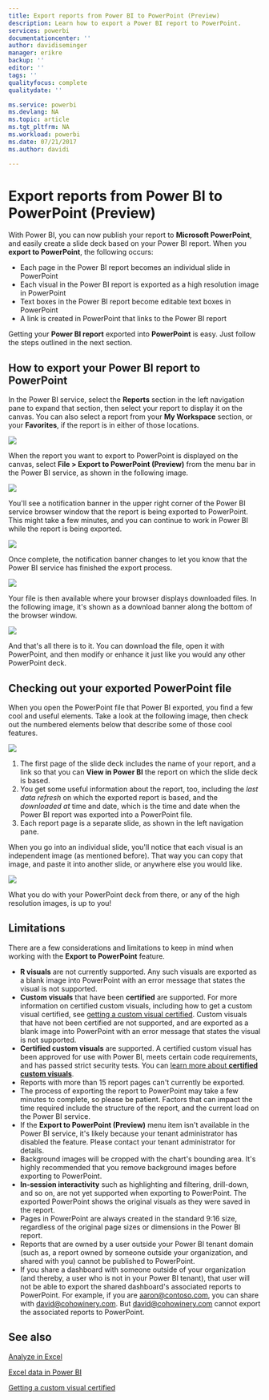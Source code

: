 ```yaml
---
title: Export reports from Power BI to PowerPoint (Preview)
description: Learn how to export a Power BI report to PowerPoint.
services: powerbi
documentationcenter: ''
author: davidiseminger
manager: erikre
backup: ''
editor: ''
tags: ''
qualityfocus: complete
qualitydate: ''

ms.service: powerbi
ms.devlang: NA
ms.topic: article
ms.tgt_pltfrm: NA
ms.workload: powerbi
ms.date: 07/21/2017
ms.author: davidi

---
```

# Export reports from Power BI to PowerPoint (Preview)
With Power BI, you can now publish your report to **Microsoft PowerPoint**, and easily create a slide deck based on your Power BI report. When you **export to PowerPoint**, the following occurs:

* Each page in the Power BI report becomes an individual slide in PowerPoint
* Each visual in the Power BI report is exported as a high resolution image in PowerPoint
* Text boxes in the Power BI report become editable text boxes in PowerPoint
* A link is created in PowerPoint that links to the Power BI report

Getting your **Power BI report** exported into **PowerPoint** is easy. Just follow the steps outlined in the next section.

## How to export your Power BI report to PowerPoint
In the Power BI service, select the **Reports** section in the left navigation pane to expand that section, then select your report to display it on the canvas. You can also select a report from your **My Workspace** section, or your **Favorites**, if the report is in either of those locations.

![](media/powerbi-service-publish-to-powerpoint/powerbi_to_powerpoint_0.png)

When the report you want to export to PowerPoint is displayed on the canvas, select **File > Export to PowerPoint (Preview)** from the menu bar in the Power BI service, as shown in the following image.

![](media/powerbi-service-publish-to-powerpoint/powerbi_to_powerpoint_1.png)

You'll see a notification banner in the upper right corner of the Power BI service browser window that the report is being exported to PowerPoint. This might take a few minutes, and you can continue to work in Power BI while the report is being exported.

![](media/powerbi-service-publish-to-powerpoint/powerbi_to_powerpoint_2.png)

Once complete, the notification banner changes to let you know that the Power BI service has finished the export process.

![](media/powerbi-service-publish-to-powerpoint/powerbi_to_powerpoint_3.png)

Your file is then available where your browser displays downloaded files. In the following image, it's shown as a download banner along the bottom of the browser window.

![](media/powerbi-service-publish-to-powerpoint/powerbi_to_powerpoint_4.png)

And that's all there is to it. You can download the file, open it with PowerPoint, and then modify or enhance it just like you would any other PowerPoint deck.

## Checking out your exported PowerPoint file
When you open the PowerPoint file that Power BI exported, you find a few cool and useful elements. Take a look at the following image, then check out the numbered elements below that describe some of those cool features.

![](media/powerbi-service-publish-to-powerpoint/powerbi_to_powerpoint_5.png)

1. The first page of the slide deck includes the name of your report, and a link so that you can **View in Power BI** the report on which the slide deck is based.
2. You get some useful information about the report, too, including the *last data refresh* on which the exported report is based, and the *downloaded at* time and date, which is the time and date when the Power BI report was exported into a PowerPoint file.
3. Each report page is a separate slide, as shown in the left navigation pane.

When you go into an individual slide, you'll notice that each visual is an independent image (as mentioned before). That way you can copy that image, and paste it into another slide, or anywhere else you would like.

![](media/powerbi-service-publish-to-powerpoint/powerbi_to_powerpoint_6.png)

What you do with your PowerPoint deck from there, or any of the high resolution images, is up to you!

## Limitations
There are a few considerations and limitations to keep in mind when working with the **Export to PowerPoint** feature.

* **R visuals** are not currently supported. Any such visuals are exported as a blank image into PowerPoint with an error message that states the visual is not supported.
* **Custom visuals** that have been **certified** are supported. For more information on certified custom visuals, including how to get a custom visual certified, see [getting a custom visual certified](powerbi-custom-visuals-certified.md). Custom visuals that have not been certified are not supported, and are exported as a blank image into PowerPoint with an error message that states the visual is not supported.
* **Certified custom visuals** are supported. A certified custom visual has been approved for use with Power BI, meets certain code requirements, and has passed strict security tests. You can [learn more about **certified custom visuals**](powerbi-custom-visuals-certified.md).
* Reports with more than 15 report pages can't currently be exported.
* The process of exporting the report to PowerPoint may take a few minutes to complete, so please be patient. Factors that can impact the time required include the structure of the report, and the current load on the Power BI service.
* If the **Export to PowerPoint (Preview)** menu item isn't available in the Power BI service, it's likely because your tenant administrator has disabled the feature. Please contact your tenant administrator for details.
* Background images will be cropped with the chart's bounding area. It's highly recommended that you remove background images before exporting to PowerPoint.
* **In-session interactivity** such as highlighting and filtering, drill-down, and so on, are not yet supported when exporting to PowerPoint. The exported PowerPoint shows the original visuals as they were saved in the report.
* Pages in PowerPoint are always created in the standard 9:16 size, regardless of the original page sizes or dimensions in the Power BI report.
* Reports that are owned by a user outside your Power BI tenant domain (such as, a report owned by someone outside your organization, and shared with you) cannot be published to PowerPoint.
* If you share a dashboard with someone outside of your organization (and thereby, a user who is not in your Power BI tenant), that user will not be able to export the shared dashboard's associated reports to PowerPoint. For example, if you are aaron@contoso.com, you can share with david@cohowinery.com. But david@cohowinery.com cannot export the associated reports to PowerPoint.

## See also
[Analyze in Excel](service-analyze-in-excel.md)

[Excel data in Power BI](powerbi-service-excel-workbook-files.md)

[Getting a custom visual certified](powerbi-custom-visuals-certified.md)


